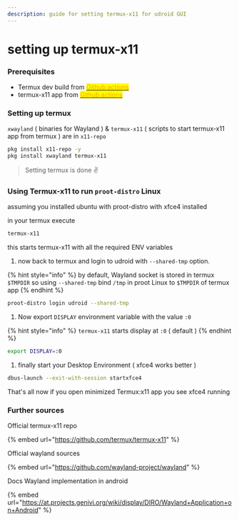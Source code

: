 ```yaml
---
description: guide for setting termux-x11 for udroid GUI
---
```


# setting up termux-x11

### Prerequisites

* Termux dev build from [<mark style="color:orange;">Github actions</mark>](https://github.com/termux/termux-app/actions/workflows/debug\_build.yml)<mark style="color:orange;"></mark>
* termux-x11 app from [<mark style="color:orange;">Github actions</mark>](https://github.com/termux/termux-x11/actions/workflows/debug\_build.yml)<mark style="color:orange;"></mark>

### Setting up termux

`xwayland` ( binaries for Wayland ) & `termux-x11` ( scripts to start termux-x11 app from termux ) are in `x11-repo`

```bash
pkg install x11-repo -y
pkg install xwayland termux-x11
```

> Setting termux is done ✌️

### Using Termux-x11 to run `proot-distro` Linux

assuming you installed ubuntu with proot-distro with xfce4 installed

in your termux execute

```bash
termux-x11
```

this starts termux-x11 with all the required ENV variables

1. now back to termux and login to udroid with `--shared-tmp` option.&#x20;

{% hint style="info" %}
by default, Wayland socket is stored in termux `$TMPDIR` so using `--shared-tmp` bind `/tmp` in proot Linux to `$TMPDIR` of termux app
{% endhint %}

```bash
proot-distro login udroid --shared-tmp
```

1. Now export `DISPLAY` environment variable with the value `:0`&#x20;

{% hint style="info" %}
&#x20;`termux-x11` starts display at `:0` ( default )
{% endhint %}

```bash
export DISPLAY=:0
```

1. finally start your Desktop Environment ( xfce4 works better )

```bash
dbus-launch --exit-with-session startxfce4
```

That's all now if you open minimized Termux:x11 app you see xfce4 running

### Further sources

Official termux-x11 repo

{% embed url="https://github.com/termux/termux-x11" %}

&#x20;Official wayland sources

{% embed url="https://github.com/wayland-project/wayland" %}

&#x20;Docs Wayland implementation in android

{% embed url="https://at.projects.genivi.org/wiki/display/DIRO/Wayland+Application+on+Android" %}
